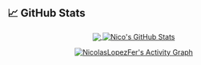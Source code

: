 

<!--

### Nicolás López Fernández 👋

**NicolasLopezFer/NicolasLopezFer** is a ✨ _special_ ✨ repository because its `README.md` (this file) appears on your GitHub profile.

Here are some ideas to get you started:

- 🔭 I’m currently working on ...
- 🌱 I’m currently learning ...
- 👯 I’m looking to collaborate on ...
- 🤔 I’m looking for help with ...
- 💬 Ask me about ...
- 📫 How to reach me: ...
- 😄 Pronouns: ...
- ⚡ Fun fact: ...
-->

## &#x1f4c8; GitHub Stats

<p align="center">
<a href="https://github.com/NicolasLopezFer/NicolasLopezFer">
  <img align="center" src="https://github-readme-stats.vercel.app/api/top-langs/?username=NicolasLopezFer&hide=java,html,tex&title_color=ffffff&text_color=c9cacc&icon_color=2bbc8a&bg_color=1d1f21&langs_count=3" />
</a>
<a href="https://github.com/NicolasLopezFer/NicolasLopezFer">
  <img align="center" src="https://github-readme-stats.vercel.app/api?username=NicolasLopezFer&show_icons=true&line_height=27&count_private=true&title_color=ffffff&text_color=c9cacc&icon_color=2bbc8a&bg_color=1d1f21" alt="Nico's GitHub Stats" />
</a>
</p>
<p align="center"><a href="https://github.com/ashutosh00710/github-readme-activity-graph"><img align="center" alt="NicolasLopezFer's Activity Graph" src="https://activity-graph.herokuapp.com/graph?username=NicolasLopezFer&bg_color=1F222E&color=F8D866&line=F85D7F&point=FFFFFF&hide_border=true" /></a>
